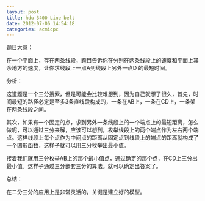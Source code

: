 ```yaml
---
layout: post
title: hdu 3400 Line belt
date: 2012-07-06 14:54:18
categories: acmicpc
---
```


题目大意：

在一个平面上，存在两条线段，题目告诉你在分别在两条线段上的速度和平面上其余地方的速度，让你求线段上一点A到线段上另外一点D 的最短时间。

分析：

这道题是一个三分搜索，但是可能会比较难想到，因为自己就想了很久，首先，时间最短的路径必定是至多3条直线段构成的，一条在AB上，一条在CD上，一条架在两条线段之间。

其次，如果有一个固定的点，求到另外一条线段上的一个端点上的最短距离，怎么做呢，可以通过三分来解，应该可以想到，枚举线段上的两个端点作为左右两个端点。这样线段上每个点作为中间点的距离从固定点到线段上的端点的距离就构成了一个凹形函数，这样子就可以用三分枚举出最小值。

接着我们就用三分枚举AB上的那个最小值点，通过确定的那个点，在CD上三分出最小值。这样子通过三分嵌套三分的算法。就可以确定出答案了。

总结：

在二分三分的应用上是非常灵活的，关键是建立好的模型。   
